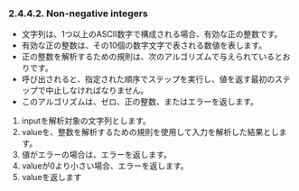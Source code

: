 ### 2.4.4.2. Non-negative integers

- 文字列は、1つ以上のASCII数字で構成される場合、有効な正の整数です。
- 有効な正の整数は、その10個の数字文字で表される数値を表します。
- 正の整数を解析するための規則は、次のアルゴリズムで与えられているとおりです。
- 呼び出されると、指定された順序でステップを実行し、値を返す最初のステップで中止しなければなりません。
- このアルゴリズムは、ゼロ、正の整数、またはエラーを返します。

1. inputを解析対象の文字列とします。
2. valueを、整数を解析するための規則を使用して入力を解析した結果とします。
3. 値がエラーの場合は、エラーを返します。
4. valueが0より小さい場合、エラーを返します。
5. valueを返します

